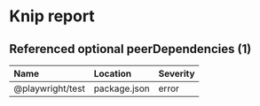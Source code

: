 # Knip report

## Referenced optional peerDependencies (1)

| Name | Location | Severity |
| :--------------- | :----------- | :------- |
| @playwright/test | package.json | error |

